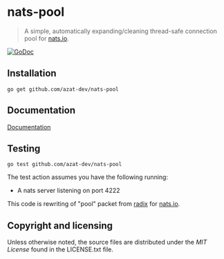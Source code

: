 # nats-pool
> A simple, automatically expanding/cleaning thread-safe connection pool for [nats.io](http://nats.io/).

[![GoDoc](https://godoc.org/github.com/azat-dev/nats-pool?status.png)](https://godoc.org/github.com/azat-dev/nats-pool)

## Installation

    go get github.com/azat-dev/nats-pool
    
## Documentation
    
   [Documentation](https://godoc.org/github.com/azat-dev/nats-pool)
    
## Testing
    
    go test github.com/azat-dev/nats-pool
    
The test action assumes you have the following running:

* A nats server listening on port 4222


This code is rewriting of "pool" packet from [radix](https://github.com/mediocregopher/radix.v2) for [nats.io](http://nats.io/).


## Copyright and licensing

Unless otherwise noted, the source files are distributed under the *MIT License*
found in the LICENSE.txt file.

[nats.io]: http://nats.io